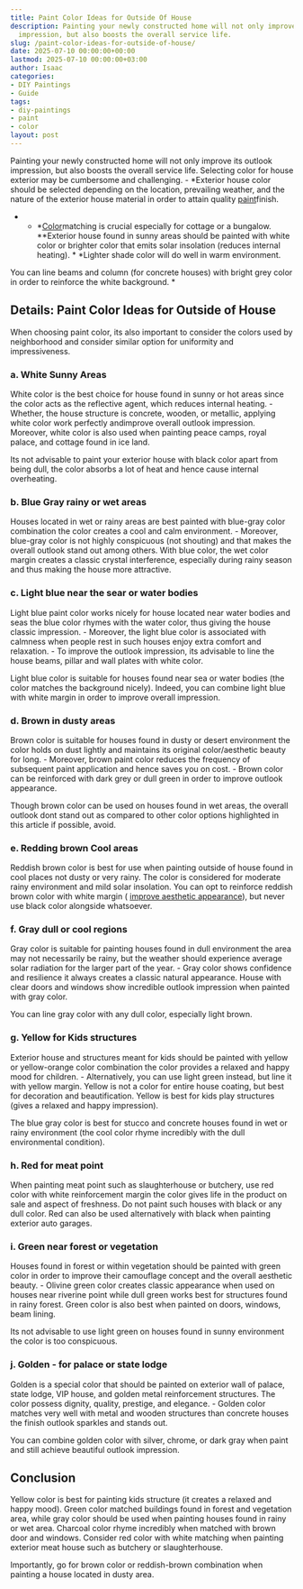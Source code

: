 ```yaml
---
title: Paint Color Ideas for Outside Of House
description: Painting your newly constructed home will not only improve its outlook
  impression, but also boosts the overall service life.
slug: /paint-color-ideas-for-outside-of-house/
date: 2025-07-10 00:00:00+00:00
lastmod: 2025-07-10 00:00:00+03:00
author: Isaac
categories:
- DIY Paintings
- Guide
tags:
- diy-paintings
- paint
- color
layout: post
---
```

Painting your newly constructed home will not only improve its outlook impression, but also boosts the overall service life. Selecting color for house exterior may be cumbersome and challenging. - *Exterior house color should be selected depending on the location, prevailing weather, and the nature of the exterior house material in order to attain quality [paint](https://pestpolicy.com/airless-paint-sprayer-tips/)finish.

* - *[Color](https://pestpolicy.com/paint-colors-to-brighten-a-dark-room/)matching is crucial especially for cottage or a bungalow. **Exterior house found in sunny areas should be painted with white color or brighter color that emits solar insolation (reduces internal heating). * *Lighter shade color will do well in warm environment.

You can line beams and column (for concrete houses) with bright grey color in order to reinforce the white background. *

##  Details: Paint Color Ideas for Outside of House

When choosing paint color, its also important to consider the colors used by neighborhood and consider similar option for uniformity and impressiveness.

###  a. White  Sunny Areas

White color is the best choice for house found in sunny or hot areas since the color acts as the reflective agent, which reduces internal heating. - Whether, the house structure is concrete, wooden, or metallic, applying white color work perfectly andimprove overall outlook impression. Moreover, white color is also used when painting peace camps, royal palace, and cottage found in ice land.

Its not advisable to paint your exterior house with black color apart from being dull, the color absorbs a lot of heat and hence cause internal overheating.

###  b. Blue Gray  rainy or wet areas

Houses located in wet or rainy areas are best painted with blue-gray color combination the color creates a cool and calm environment. - Moreover, blue-gray color is not highly conspicuous (not shouting) and that makes the overall outlook stand out among others. With blue color, the wet color margin creates a classic crystal interference, especially during rainy season and thus making the house more attractive.

###  c. Light blue  near the sear or water bodies

Light blue paint color works nicely for house located near water bodies and seas the blue color rhymes with the water color, thus giving the house classic impression. - Moreover, the light blue color is associated with calmness when people rest in such houses enjoy extra comfort and relaxation. - To improve the outlook impression, its advisable to line the house beams, pillar and wall plates with white color.

Light blue color is suitable for houses found near sea or water bodies (the color matches the background nicely). Indeed, you can combine light blue with white margin in order to improve overall impression.

###  d. Brown  in dusty areas

Brown color is suitable for houses found in dusty or desert environment the color holds on dust lightly and maintains its original color/aesthetic beauty for long. - Moreover, brown paint color reduces the frequency of subsequent paint application and hence saves you on cost. - Brown color can be reinforced with dark grey or dull green in order to improve outlook appearance.

Though brown color can be used on houses found in wet areas, the overall outlook dont stand out as compared to other color options highlighted in this article if possible, avoid.

###  e. Redding brown  Cool areas

Reddish brown color is best for use when painting outside of house found in cool places not dusty or very rainy. The color is considered for moderate rainy environment and mild solar insolation. You can opt to reinforce reddish brown color with white margin ( [improve aesthetic appearance](https://pestpolicy.com/how-to-paint-popcorn-ceiling/)), but never use black color alongside whatsoever.

###  f. Gray  dull or cool regions

Gray color is suitable for painting houses found in dull environment the area may not necessarily be rainy, but the weather should experience average solar radiation for the larger part of the year. - Gray color shows confidence and resilience it always creates a classic natural appearance. House with clear doors and windows show incredible outlook impression when painted with gray color.

You can line gray color with any dull color, especially light brown.

###  g. Yellow  for Kids structures

Exterior house and structures meant for kids should be painted with yellow or yellow-orange color combination the color provides a relaxed and happy mood for children. - Alternatively, you can use light green instead, but line it with yellow margin. Yellow is not a color for entire house coating, but best for decoration and beautification. Yellow is best for kids play structures (gives a relaxed and happy impression).

The blue gray color is best for stucco and concrete houses found in wet or rainy environment (the cool color rhyme incredibly with the dull environmental condition).

###  h. Red  for meat point

When painting meat point such as slaughterhouse or butchery, use red color with white reinforcement margin the color gives life in the product on sale and aspect of freshness. Do not paint such houses with black or any dull color. Red can also be used alternatively with black when painting exterior auto garages.

###  i. Green  near forest or vegetation

Houses found in forest or within vegetation should be painted with green color in order to improve their camouflage concept and the overall aesthetic beauty. - Olivine green color creates classic appearance when used on houses near riverine point while dull green works best for structures found in rainy forest. Green color is also best when painted on doors, windows, beam lining.

Its not advisable to use light green on houses found in sunny environment the color is too conspicuous.

###  j. Golden - for palace or state lodge

Golden is a special color that should be painted on exterior wall of palace, state lodge, VIP house, and golden metal reinforcement structures. The color possess dignity, quality, prestige, and elegance. - Golden color matches very well with metal and wooden structures than concrete houses the finish outlook sparkles and stands out.

You can combine golden color with silver, chrome, or dark gray when paint and still achieve beautiful outlook impression.

##  Conclusion

Yellow color is best for painting kids structure (it creates a relaxed and happy mood). Green color matched buildings found in forest and vegetation area, while gray color should be used when painting houses found in rainy or wet area. Charcoal color rhyme incredibly when matched with brown door and windows. Consider red color with white matching when painting exterior meat house such as butchery or slaughterhouse.

Importantly, go for brown color or reddish-brown combination when painting a house located in dusty area.
